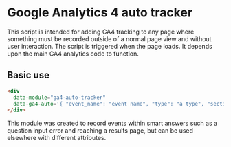 # Google Analytics 4 auto tracker

This script is intended for adding GA4 tracking to any page where something must be recorded outside of a normal page view and without user interaction. The script is triggered when the page loads. It depends upon the main GA4 analytics code to function.

## Basic use

```html
<div
  data-module="ga4-auto-tracker"
  data-ga4-auto='{ "event_name": "event name", "type": "a type", "section": "a section", "action": "an action", "tool_name": "a tool name" }'>
</div>
```

This module was created to record events within smart answers such as a question input error and reaching a results page, but can be used elsewhere with different attributes.
